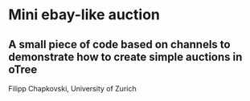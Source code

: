 # Mini ebay-like auction

A small piece of code based on channels to demonstrate how to create
simple auctions in oTree
---
Filipp Chapkovski, University of Zurich
